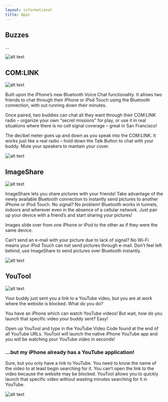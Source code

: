 ```yaml
---
layout: informational
title: Apps
---
```


## Buzzes ##

...

![alt text](http://www.hectorramos.com/storage/app_store_badge.png?__SQUARESPACE_CACHEVERSION=1265209342948 "Download on the App Store")

## COM:LINK ##

![alt text](http://www.hectorramos.com/storage/original.png?__SQUARESPACE_CACHEVERSION=1252443738104 "COM:LINK")

Built upon the iPhone’s new Bluetooth Voice Chat functionality. It allows two friends to chat through their iPhone or iPod Touch using the Bluetooth connection, with out running down their minutes.

Once paired, two buddies can chat all they want through their COM:LINK radio – organize your own “secret missions” for play, or use it in real situations where there is no cell signal coverage – great in San Francisco!

The decibel meter goes up and down as you speak into the COM:LINK. It works just like a real radio – hold down the Talk Button to chat with your buddy. Mute your speakers to mantain your cover.

![alt text](http://www.hectorramos.com/storage/app_store_badge.png?__SQUARESPACE_CACHEVERSION=1265209342948 "Download on the App Store")

## ImageShare ##

![alt text](http://www.hectorramos.com/storage/original-4.png?__SQUARESPACE_CACHEVERSION=1265209401933 "ImageShare")

ImageShare lets you share pictures with your friends! Take advantage of the newly available Bluetooth connection to instantly send pictures to another iPhone or iPod Touch.
No signal? No problem! Bluetooth works in tunnels, indoors and wherever even in the absence of a cellular network. Just pair up your device with a friend’s and start sharing your pictures!

Images slide over from one iPhone or iPod to the other as if they were the same device.

Can’t send an e-mail with your picture due to lack of signal? No Wi-Fi means your iPod Touch can not send pictures through e-mail. Don’t feel left behind, use ImageShare to send pictures over Bluetooth instantly.

![alt text](http://www.hectorramos.com/storage/app_store_badge.png?__SQUARESPACE_CACHEVERSION=1265209342948 "Download on the App Store")

## YouTool ##

![alt text](http://www.hectorramos.com/storage/original%201.png?__SQUARESPACE_CACHEVERSION=1252443649057 "YouTool")

Your buddy just sent you a link to a YouTube video, but you are at work where the website is blocked. What do you do?

You have an iPhone which can watch YouTube videos! But wait, how do you launch that specific video your buddy sent? Easy!

Open up YouTool and type in the YouTube Video Code found at the end of all YouTube URLs. YouTool will launch the native iPhone YouTube app and you will be watching your YouTube video in seconds!

### …but my iPhone already has a YouTube application! ###

Sure, but you only have a link to YouTube. You need to know the name of the video to at least begin searching for it. You can’t open the link to the video because the website may be blocked. YouTool allows you to quickly launch that specific video without wasting minutes searching for it in YouTube.

![alt text](http://www.hectorramos.com/storage/app_store_badge.png?__SQUARESPACE_CACHEVERSION=1265209342948 "Download on the App Store")

